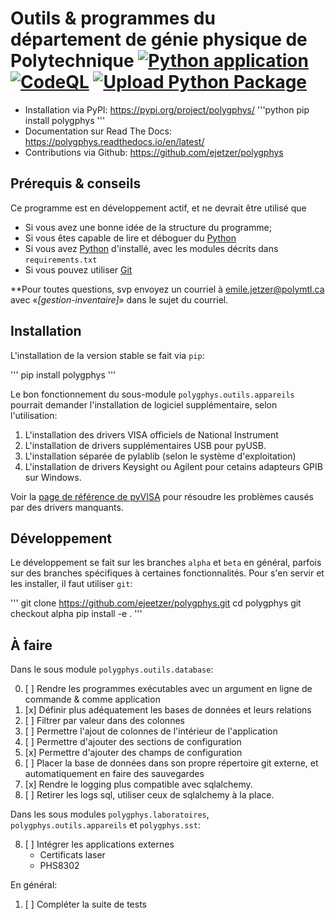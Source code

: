 # Outils & programmes du département de génie physique de Polytechnique [![Python application](https://github.com/ejetzer/polygphys/actions/workflows/python-app.yml/badge.svg)](https://github.com/ejetzer/polygphys/actions/workflows/python-app.yml) [![CodeQL](https://github.com/ejetzer/polygphys/actions/workflows/codeql-analysis.yml/badge.svg)](https://github.com/ejetzer/polygphys/actions/workflows/codeql-analysis.yml) [![Upload Python Package](https://github.com/ejetzer/polygphys/actions/workflows/python-publish.yml/badge.svg)](https://github.com/ejetzer/polygphys/actions/workflows/python-publish.yml)

- Installation via PyPI: https://pypi.org/project/polygphys/
    '''python
    pip install polygphys
    '''
- Documentation sur Read The Docs: https://polygphys.readthedocs.io/en/latest/
- Contributions via Github: https://github.com/ejetzer/polygphys 



## Prérequis & conseils

Ce programme est en développement actif, et ne devrait être utilisé que

- Si vous avez une bonne idée de la structure du programme;
- Si vous êtes capable de lire et déboguer du [Python]
- Si vous avez [Python] d'installé, avec les modules décrits dans `requirements.txt`
- Si vous pouvez utiliser [Git]

**Pour toutes questions, svp envoyez un courriel à [emile.jetzer@polymtl.ca] avec «_[gestion-inventaire]_» dans le sujet du courriel.

[Python]: https://www.python.org
[Git]: https://git-scm.com/
[emile.jetzer@polymtl.ca]: mailto:emile.jetzer@polymtl.ca?subject=[gestion-inventaire]

## Installation

L'installation de la version stable se fait via `pip`:

'''
pip install polygphys
'''

Le bon fonctionnement du sous-module `polygphys.outils.appareils` pourrait demander l'installation de logiciel supplémentaire, selon l'utilisation:

1. L'installation des drivers VISA officiels de National Instrument
2. L'installation de drivers supplémentaires USB pour pyUSB.
3. L'installation séparée de pylablib (selon le système d'exploitation)
4. L'installation de drivers Keysight ou Agilent pour cetains adapteurs GPIB sur Windows.

Voir la [page de référence de pyVISA] pour résoudre les problèmes causés par des drivers manquants.

[page de référence de pyVISA]: https://pyvisa.readthedocs.io/projects/pyvisa-py/en/latest/installation.html


## Développement

Le développement se fait sur les branches `alpha` et `beta` en général, parfois sur des branches spécifiques à certaines fonctionnalités. Pour s'en servir et les installer, il faut utiliser `git`:

'''
git clone https://github.com/ejeetzer/polygphys.git
cd polygphys
git checkout alpha
pip install -e .
'''

## À faire

Dans le sous module `polygphys.outils.database`:

0. [ ] Rendre les programmes exécutables avec un argument en ligne de commande & comme application
1. [x] Définir plus adéquatement les bases de données et leurs relations
1. [ ] Filtrer par valeur dans des colonnes
2. [ ] Permettre l'ajout de colonnes de l'intérieur de l'application
3. [ ] Permettre d'ajouter des sections de configuration
4. [x] Permettre d'ajouter des champs de configuration
5. [ ] Placer la base de données dans son propre répertoire git externe, et automatiquement en faire des sauvegardes
6. [x] Rendre le logging plus compatible avec sqlalchemy.
7. [ ] Retirer les logs sql, utiliser ceux de sqlalchemy à la place.

Dans les sous modules `polygphys.laboratoires`, `polygphys.outils.appareils` et `polygphys.sst`:

8. [ ] Intégrer les applications externes
    - Certificats laser
    - PHS8302

En général:

1. [ ] Compléter la suite de tests